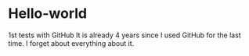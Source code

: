 # Hello-world
1st tests with GitHub
It is already 4 years since I used GitHub for the last time. I forget about everything about it.
